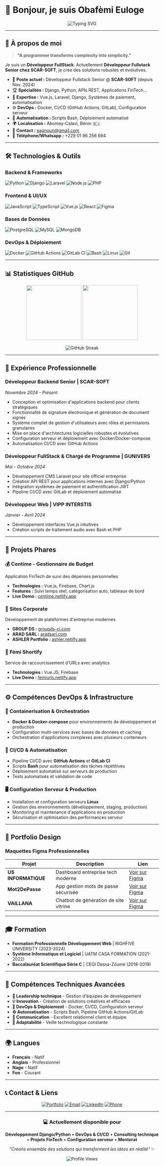 # 👋 Bonjour, je suis Obafèmi Euloge

<div align="center">

![Typing SVG](https://readme-typing-svg.herokuapp.com?font=Fira+Code&size=22&duration=3000&pause=1000&color=36BCF7&center=true&vCenter=true&width=500&lines=Obafèmi+Euloge;Welcome+to+my+GitHub+profile!)

</div>

---

## 🚀 À propos de moi

> **"A programmer transforms complexity into simplicity."**

Je suis un **Développeur FullStack**. Actuellement **Développeur Fullstack Senior chez SCAR-SOFT**, je crée des solutions robustes et évolutives.

- 🔭 **Poste actuel :** Développeur Fullstack Senior @ **SCAR-SOFT** (depuis Nov. 2024)
- 🏆 **Spécialités :** Django, Python, APIs REST, Applications FinTech...
- 🎯 **Expertise :** Vue.js, Laravel, Django, Systèmes de paiement, automatisation
- ⚙️ **DevOps :** Docker, CI/CD (GitHub Actions, GitLab), Configuration serveur
- 🐧 **Automatisation :** Scripts Bash, Déploiement automatisé
- 🌍 **Localisation :** Abomey-Calavi, Bénin 🇧🇯
- 📧 **Contact :** eagnoun@gmail.com
- 📱 **Téléphone/Whatsapp :** +229 01 96 256 694

---

## 🛠️ Technologies & Outils

### Backend & Frameworks
![Python](https://img.shields.io/badge/Python-3776AB?style=flat-square&logo=python&logoColor=white)
![Django](https://img.shields.io/badge/Django-092E20?style=flat-square&logo=django&logoColor=white)
![Laravel](https://img.shields.io/badge/Laravel-FF2D20?style=flat-square&logo=laravel&logoColor=white)
![Node.js](https://img.shields.io/badge/Node.js-339933?style=flat-square&logo=nodedotjs&logoColor=white)
![PHP](https://img.shields.io/badge/PHP-777BB4?style=flat-square&logo=php&logoColor=white)

### Frontend & UI/UX
![JavaScript](https://img.shields.io/badge/JavaScript-F7DF1E?style=flat-square&logo=javascript&logoColor=black)
![TypeScript](https://img.shields.io/badge/TypeScript-3178C6?style=flat-square&logo=typescript&logoColor=white)
![Vue.js](https://img.shields.io/badge/Vue.js-4FC08D?style=flat-square&logo=vuedotjs&logoColor=white)
![React](https://img.shields.io/badge/React-61DAFB?style=flat-square&logo=react&logoColor=black)
![Figma](https://img.shields.io/badge/Figma-F24E1E?style=flat-square&logo=figma&logoColor=white)

### Bases de Données
![PostgreSQL](https://img.shields.io/badge/PostgreSQL-336791?style=flat-square&logo=postgresql&logoColor=white)
![MySQL](https://img.shields.io/badge/MySQL-4479A1?style=flat-square&logo=mysql&logoColor=white)
![MongoDB](https://img.shields.io/badge/MongoDB-47A248?style=flat-square&logo=mongodb&logoColor=white)

### DevOps & Déploiement
![Docker](https://img.shields.io/badge/Docker-2496ED?style=flat-square&logo=docker&logoColor=white)
![GitHub Actions](https://img.shields.io/badge/GitHub_Actions-2088FF?style=flat-square&logo=github-actions&logoColor=white)
![GitLab CI](https://img.shields.io/badge/GitLab_CI-FC6D26?style=flat-square&logo=gitlab&logoColor=white)
![Bash](https://img.shields.io/badge/Bash-4EAA25?style=flat-square&logo=gnu-bash&logoColor=white)
![Linux](https://img.shields.io/badge/Linux-FCC624?style=flat-square&logo=linux&logoColor=black)
![Git](https://img.shields.io/badge/Git-F05032?style=flat-square&logo=git&logoColor=white)

---

## 📊 Statistiques GitHub

<div align="center">

<img height="180em" src="https://github-readme-stats.vercel.app/api?username=ObafemiEuloge&show_icons=true&theme=tokyonight&include_all_commits=true&count_private=true"/>
<img height="180em" src="https://github-readme-stats.vercel.app/api/top-langs/?username=ObafemiEuloge&layout=compact&langs_count=8&theme=tokyonight"/>

</div>

<div align="center">

![GitHub Streak](https://github-readme-streak-stats.herokuapp.com/?user=ObafemiEuloge&theme=tokyonight)

</div>

---

## 💼 Expérience Professionnelle

### **Développeur Backend Senior** | SCAR-SOFT
*Novembre 2024 - Présent*
- Conception et optimisation d'applications backend pour clients stratégiques
- Fonctionnalité de signature électronique et génération de document signés
- Système complet de gestion d'utilisateurs avec rôles et permissions granulaires
- Mise en place d'architectures logicielles robustes et évolutives
- Configuration serveur et déploiement avec Docker/Docker-compose
- Automatisation CI/CD avec GitHub Actions

### **Développeur FullStack & Chargé de Programme** | GUNIVERS
*Mai - Octobre 2024*
- Développement CMS Laravel pour site officiel entreprise
- Création API REST pour applications internes avec Django/Python
- Intégration systèmes de paiement et authentification JWT
- Pipeline CI/CD avec GitLab et déploiement automatisé

### **Développeur Web** | VIPP INTERSTIS
*Janvier - Avril 2024*
- Développement interfaces Vue.js intuitives
- Création scripts de traitement audio avec Bash et PHP

---

## 🚀 Projets Phares

### 💰 **Centime - Gestionnaire de Budget**
Application FinTech de suivi des dépenses personnelles
- **Technologies :** Vue.js, Firebase, Chart.js
- **Features :** Suivi temps réel, catégorisation auto, tableaux de bord
- **Live Demo :** [centime.netlify.app](https://centime.netlify.app/)

### 🏢 **Sites Corporate**
Développement de plateformes d'entreprise modernes
- **GROUP DS :** [groupds-ci.com](https://www.groupds-ci.com/)
- **ARAD SARL :** [aradsarl.com](https://aradsarl.com/)
- **ASHLER Portfolio :** [ashler.netlify.app](https://ashler.netlify.app/)

### 🔗 **Fèmi Shortify**
Service de raccourcissement d'URLs avec analytics
- **Technologies :** Vue.JS, Firebase
- **Live Demo :** [femiurls.netlify.app](http://femiurls.netlify.app/)

---

## ⚙️ Compétences DevOps & Infrastructure

### 🐳 **Containerisation & Orchestration**
- **Docker & Docker-compose** pour environnements de développement et production
- Configuration multi-services avec bases de données et caching
- Orchestration d'applications complexes avec plusieurs conteneurs

### 🚀 **CI/CD & Automatisation**
- Pipeline CI/CD avec **GitHub Actions** et **GitLab CI**
- Scripts **Bash** pour automatisation des tâches répétitives
- Déploiement automatisé sur serveurs de production
- Tests automatisés et validation de code

### 🖥️ **Configuration Serveur & Production**
- Installation et configuration serveurs **Linux**
- Gestion des environnements (développement, staging, production)
- Monitoring et maintenance d'applications en production
- Sécurisation et optimisation des performances serveur

---

## 🎨 Portfolio Design

### Maquettes Figma Professionnelles

| Projet | Description | Lien |
|--------|-------------|------|
| **US INFORMATIQUE** | Dashboard entreprise tech moderne | [Voir sur Figma](https://www.figma.com/design/IDzGdi2oAJEIFeyb6WHxlh/US-INFORMATIQUE) |
| **Mot2DePasse** | App gestion mots de passe sécurisée | [Voir sur Figma](https://www.figma.com/design/BZEnsNy0Tlg6FCnDp1i2r4/Mot2DePasse) |
| **VAILLANA** | Chatbot de génération de site vitrine | [Voir sur Figma](https://www.figma.com/design/shKkfymd4KHne7nY8etMf8/Maquette-HIGHFIVE) |

---

## 🎓 Formation

- **Formation Professionnelle Développement Web** | RIGHFIVE UNIVERSITY (2023-2024)
- **Système Informatique et Logiciel** | UATM CASA FORMATION (2021-2022)
- **Baccalauréat Scientifique Série C** | CEGI Dassa-Zôumè (2018-2019)

---

## 🌟 Compétences Techniques Avancées

- **🎯 Leadership technique** - Gestion d'équipes de développement
- **💡 Innovation** - Création de solutions créatives et efficaces
- **🐳 DevOps & Déploiement** - Docker, CI/CD, Configuration serveur
- **⚙️ Automatisation** - Scripts Bash, Pipeline GitHub Actions/GitLab
- **🤝 Communication** - Excellent relationnel client et équipe
- **🔄 Adaptabilité** - Veille technologique constante

---

## 🌍 Langues

- **Français** - Natif
- **Anglais** - Professionnel
- **Nago** - Natif
- **Fon** - Courant

---

## 📞 Contact & Liens

<div align="center">

[![Portfolio](https://img.shields.io/badge/Portfolio-FF5722?style=for-the-badge&logo=google-chrome&logoColor=white)](https://obafemi.netlify.app/)
[![Email](https://img.shields.io/badge/Email-D14836?style=for-the-badge&logo=gmail&logoColor=white)](mailto:esngnoun@gmail.com)
[![LinkedIn](https://img.shields.io/badge/LinkedIn-0077B5?style=for-the-badge&logo=linkedin&logoColor=white)](https://linkedin.com/in/agnoun)
[![Phone](https://img.shields.io/badge/Phone-25D366?style=for-the-badge&logo=whatsapp&logoColor=white)](tel:+22996256694)

</div>

---

<div align="center">

### 💻 Actuellement disponible pour

**Développement Django/Python** • **DevOps & CI/CD** • **Consulting technique** • **Projets FinTech** • **Configuration serveur** • **Mentorat**

*"Créons ensemble des solutions qui transforment les idées en réalité"* ✨

![Profile Views](https://komarev.com/ghpvc/?username=ObafemiEuloge&style=flat-square&color=blue)

</div>
